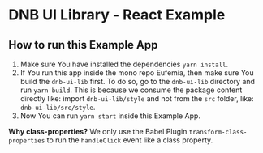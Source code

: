 # DNB UI Library - React Example

## How to run this Example App

1. Make sure You have installed the dependencies `yarn install`.
1. If You run this app inside the mono repo Eufemia, then make sure You build the `dnb-ui-lib` first. To do so, go to the `dnb-ui-lib` directory and run `yarn build`. This is because we consume the package content directly like: import `dnb-ui-lib/style` and not from the `src` folder, like: `dnb-ui-lib/src/style`.
1. Now You can run `yarn start` inside this Example App.

**Why class-properties?**
We only use the Babel Plugin `transform-class-properties` to run the `handleClick` event like a class property.
